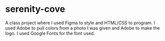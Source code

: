 # serenity-cove
A class project where I used Figma to style and HTML/CSS to program. I used Adobe to pull colors from a photo I was given and Adobe to make the logo. I used Google Fonts for the font used.
